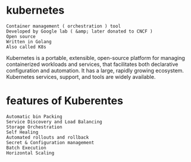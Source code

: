 # kubernetes
    Container management ( orchestration ) tool 
    Developed by Google lab ( &amp; later donated to CNCF )
    Open source
    Written in Golang 
    Also called K8s 
    
Kubernetes is a portable, extensible, open-source platform for managing containerized workloads and services, that 
facilitates both declarative configuration and automation. It has a large, rapidly growing ecosystem. Kubernetes
services, support, and tools are widely available.


# features of Kuberentes
    Automatic bin Packing
    Service Discovery and Load Balancing
    Storage Orchestration
    Self Healing
    Automated rollouts and rollback
    Secret & Configuration management
    Batch Execution
    Horizontal Scaling
